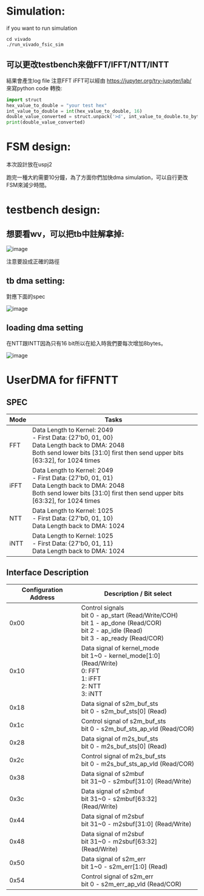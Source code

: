 # Simulation:
if you want to run simulation
```
cd vivado
./run_vivado_fsic_sim
```
## 可以更改testbench來做FFT/IFFT/NTT/INTT
結果會產生log file
注意FFT iFFT可以經由 https://jupyter.org/try-jupyter/lab/ 來寫python code 轉換:

``` python
import struct
hex_value_to_double = "your test hex"
int_value_to_double = int(hex_value_to_double, 16)
double_value_converted = struct.unpack('>d', int_value_to_double.to_bytes(8, byteorder='big'))[0]
print(double_value_converted)

```

# FSM design:
本次設計放在uspj2

跑完一種大約需要10分鐘，為了方面你們加快dma simulation，可以自行更改FSM來減少時間。


# testbench design:
## 想要看wv，可以把tb中註解拿掉:

![image](https://github.com/vic9112/PQC_Falcon/assets/145022311/c41d1dcb-02f8-487c-91e8-7ec1e2b0bb73)

注意要設成正確的路徑

## tb dma setting:
對應下面的spec 

![image](https://github.com/vic9112/PQC_Falcon/assets/145022311/417f8539-130c-41ca-8477-48ea35de2cdc)

## loading dma setting 
在NTT跟INTT因為只有16 bit所以在給入時我們要每次增加8bytes。

![image](https://github.com/vic9112/PQC_Falcon/assets/145022311/f61ed847-df74-4246-a60f-0a486ab1b014)


# UserDMA for fiFFNTT

## SPEC

| Mode | Tasks |
| ---- | ----- |
| FFT  | Data Length to Kernel: 2049 <br>  - First Data: {27'b0, 01, 00} <br> Data Length back to DMA: 2048 <br> Both send lower bits [31:0] first then send upper bits [63:32], for 1024 times |
| iFFT | Data Length to Kernel: 2049 <br>  - First Data: {27'b0, 01, 01} <br> Data Length back to DMA: 2048 <br> Both send lower bits [31:0] first then send upper bits [63:32], for 1024 times |
| NTT  | Data Length to Kernel: 1025 <br>  - First Data: {27'b0, 01, 10}  <br> Data Length back to DMA: 1024 |
| iNTT | Data Length to Kernel: 1025 <br>  - First Data: {27'b0, 01, 11}  <br> Data Length back to DMA: 1024 |

## Interface Description
| Configuration Address | Description / Bit select |
| --------------------- | ------------------------ |
| 0x00 | Control signals <br> bit 0  - ap_start (Read/Write/COH) <br> bit 1  - ap_done (Read/COR) <br> bit 2  - ap_idle (Read) <br> bit 3  - ap_ready (Read/COR) |
| 0x10 | Data signal of kernel_mode <br> bit 1~0 - kernel_mode[1:0] (Read/Write) <br> 0: FFT <br> 1: iFFT <br> 2: NTT <br> 3: iNTT |
| 0x18 | Data signal of s2m_buf_sts <br> bit 0  - s2m_buf_sts[0] (Read) |
| 0x1c | Control signal of s2m_buf_sts <br> bit 0  - s2m_buf_sts_ap_vld (Read/COR)|
| 0x28 | Data signal of m2s_buf_sts <br> bit 0  - m2s_buf_sts[0] (Read) |
| 0x2c | Control signal of m2s_buf_sts <br> bit 0  - m2s_buf_sts_ap_vld (Read/COR) |
| 0x38 | Data signal of s2mbuf <br> bit 31~0 - s2mbuf[31:0] (Read/Write) |
| 0x3c | Data signal of s2mbuf <br> bit 31~0 - s2mbuf[63:32] (Read/Write) |
| 0x44 | Data signal of m2sbuf <br> bit 31~0 - m2sbuf[31:0] (Read/Write) |
| 0x48 | Data signal of m2sbuf <br> bit 31~0 - m2sbuf[63:32] (Read/Write) |
| 0x50 | Data signal of s2m_err <br> bit 1~0 - s2m_err[1:0] (Read) |
| 0x54 | Control signal of s2m_err <br> bit 0  - s2m_err_ap_vld (Read/COR) |
